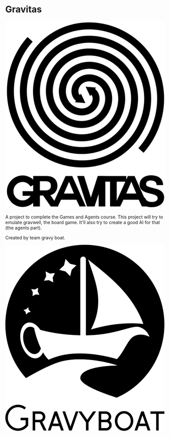 # Gravitas

![Game of gravitas](img/gravitas_logo.png "Gravitas")

A project to complete the Games and Agents course.
This project will try to emulate gravwell, the board game.
It'll also try to create a good AI for that (the agents part).

Created by team gravy boat.

![Team gravyboat](img/gravyboat_logo_text_alt.png "Maybe we should call ourself a crew?")
